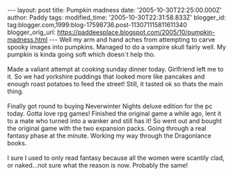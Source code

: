 \-\-- layout: post title: Pumpkin madness date:
\'2005-10-30T22:25:00.000Z\' author: Paddy tags: modified\_time:
\'2005-10-30T22:31:58.833Z\' blogger\_id:
tag:blogger.com,1999:blog-17598736.post-113071115811611340
blogger\_orig\_url:
https://paddeesplace.blogspot.com/2005/10/pumpkin-madness.html \-\--
Well my arm and hand aches from attempting to carve spooky images into
pumpkins. Managed to do a vampire skull fairly well. My pumpkin is kinda
going soft which doesn\`t help tho.\
\
Made a valiant attempt at cooking sunday dinner today. Girlfriend left
me to it. So we had yorkshire puddings that looked more like pancakes
and enough roast potatoes to feed the street! Still, it tasted ok so
thats the main thing.\
\
Finally got round to buying Neverwinter Nights deluxe edition for the pc
today. Gotta love rpg games! Finished the original game a while ago,
lent it to a mate who turned into a wanker and still has it! So went out
and bought the original game with the two expansion packs. Going through
a real fantasy phase at the minute. Working my way through the
Dragonlance books.\
\
I sure I used to only read fantasy because all the women were scantily
clad, or naked\...not sure what the reason is now. Probably the same!
